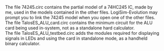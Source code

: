 The file 74245.circ contains the partial model of a 74HC245 IC, made by me, used in the models contained in the other files. LogiSim-Evolution may prompt you to link the 74245 model when you open one of the other files.<br>
The file TalosES_ALU_card.circ contains the minimum circuit for the ALU card being used in-system, not as a standalone hard calculator.<br>
The file TalosES_ALU_testbed.circ adds the modules required for displaying signals in LEDs and using the card in standalone mode, as a handheld binary calculator.
